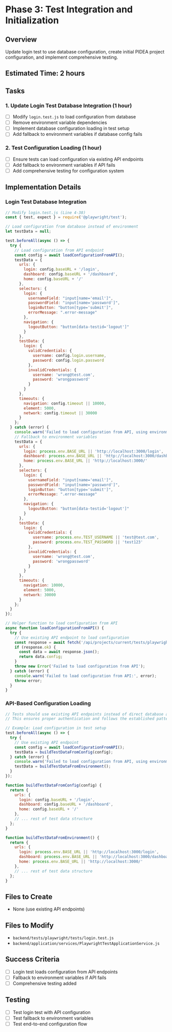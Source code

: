 # Phase 3: Test Integration and Initialization

## Overview
Update login test to use database configuration, create initial PIDEA project configuration, and implement comprehensive testing.

## Estimated Time: 2 hours

## Tasks

### 1. Update Login Test Database Integration (1 hour)
- [ ] Modify `login.test.js` to load configuration from database
- [ ] Remove environment variable dependencies
- [ ] Implement database configuration loading in test setup
- [ ] Add fallback to environment variables if database config fails

### 2. Test Configuration Loading (1 hour)
- [ ] Ensure tests can load configuration via existing API endpoints
- [ ] Add fallback to environment variables if API fails
- [ ] Add comprehensive testing for configuration system

## Implementation Details

### Login Test Database Integration
```javascript
// Modify login.test.js (Line 4-38)
const { test, expect } = require('@playwright/test');

// Load configuration from database instead of environment
let testData = null;

test.beforeAll(async () => {
  try {
    // Load configuration from API endpoint
    const config = await loadConfigurationFromAPI();
    testData = {
      urls: {
        login: config.baseURL + '/login',
        dashboard: config.baseURL + '/dashboard',
        home: config.baseURL + '/'
      },
      selectors: {
        login: {
          usernameField: "input[name='email']",
          passwordField: "input[name='password']", 
          loginButton: "button[type='submit']",
          errorMessage: ".error-message"
        },
        navigation: {
          logoutButton: "button[data-testid='logout']"
        }
      },
      testData: {
        login: {
          validCredentials: {
            username: config.login.username,
            password: config.login.password
          },
          invalidCredentials: {
            username: 'wrong@test.com',
            password: 'wrongpassword'
          }
        }
      },
      timeouts: {
        navigation: config.timeout || 10000,
        element: 5000,
        network: config.timeout || 30000
      }
    };
  } catch (error) {
    console.warn('Failed to load configuration from API, using environment variables:', error);
    // Fallback to environment variables
    testData = {
      urls: {
        login: process.env.BASE_URL || 'http://localhost:3000/login',
        dashboard: process.env.BASE_URL || 'http://localhost:3000/dashboard',
        home: process.env.BASE_URL || 'http://localhost:3000/'
      },
      selectors: {
        login: {
          usernameField: "input[name='email']",
          passwordField: "input[name='password']", 
          loginButton: "button[type='submit']",
          errorMessage: ".error-message"
        },
        navigation: {
          logoutButton: "button[data-testid='logout']"
        }
      },
      testData: {
        login: {
          validCredentials: {
            username: process.env.TEST_USERNAME || 'test@test.com',
            password: process.env.TEST_PASSWORD || 'test123'
          },
          invalidCredentials: {
            username: 'wrong@test.com',
            password: 'wrongpassword'
          }
        }
      },
      timeouts: {
        navigation: 10000,
        element: 5000,
        network: 30000
      }
    };
  }
});

// Helper function to load configuration from API
async function loadConfigurationFromAPI() {
  try {
    // Use existing API endpoint to load configuration
    const response = await fetch('/api/projects/current/tests/playwright/config');
    if (response.ok) {
      const data = await response.json();
      return data.config;
    }
    throw new Error('Failed to load configuration from API');
  } catch (error) {
    console.warn('Failed to load configuration from API:', error);
    throw error;
  }
}
```

### API-Based Configuration Loading
```javascript
// Tests should use existing API endpoints instead of direct database access
// This ensures proper authentication and follows the established patterns

// Example: Load configuration in test setup
test.beforeAll(async () => {
  try {
    // Use existing API endpoint
    const config = await loadConfigurationFromAPI();
    testData = buildTestDataFromConfig(config);
  } catch (error) {
    console.warn('Failed to load configuration from API, using environment variables:', error);
    testData = buildTestDataFromEnvironment();
  }
});

function buildTestDataFromConfig(config) {
  return {
    urls: {
      login: config.baseURL + '/login',
      dashboard: config.baseURL + '/dashboard',
      home: config.baseURL + '/'
    },
    // ... rest of test data structure
  };
}

function buildTestDataFromEnvironment() {
  return {
    urls: {
      login: process.env.BASE_URL || 'http://localhost:3000/login',
      dashboard: process.env.BASE_URL || 'http://localhost:3000/dashboard',
      home: process.env.BASE_URL || 'http://localhost:3000/'
    },
    // ... rest of test data structure
  };
}
```

## Files to Create
- None (use existing API endpoints)

## Files to Modify
- `backend/tests/playwright/tests/login.test.js`
- `backend/application/services/PlaywrightTestApplicationService.js`

## Success Criteria
- [ ] Login test loads configuration from API endpoints
- [ ] Fallback to environment variables if API fails
- [ ] Comprehensive testing added

## Testing
- [ ] Test login test with API configuration
- [ ] Test fallback to environment variables
- [ ] Test end-to-end configuration flow
